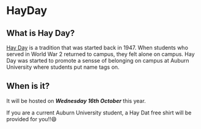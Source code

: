 # HayDay

## What is Hay Day?
[Hay Day](http://sga.auburn.edu/hey-day/) is a tradition that was started back in 1947. When students who served in World War 2 returned to campus, they felt alone on campus. Hay Day was started to promote a sensse of belonging on campus at Auburn University where students put name tags on. 

## When is it?
It will be hosted on ***Wednesday 16th October*** this year. 

If you are a current Auburn University student, a Hay Dat free shirt will be provided for you!!:smile: